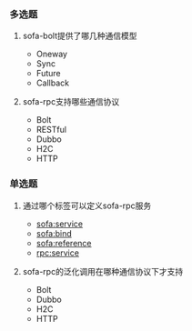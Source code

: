 ### 多选题

1. sofa-bolt提供了哪几种通信模型
    * Oneway
    * Sync
    * Future
    * Callback


2. sofa-rpc支持哪些通信协议
    * Bolt
    * RESTful
    * Dubbo
    * H2C
    * HTTP



### 单选题

1. 通过哪个标签可以定义sofa-rpc服务
    * <sofa:service>
    * <sofa:bind>
    * <sofa:reference>
    * <rpc:service>


2. sofa-rpc的泛化调用在哪种通信协议下才支持
    * Bolt
    * Dubbo
    * H2C
    * HTTP

